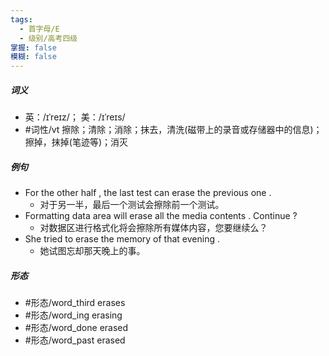 ```yaml
---
tags:
  - 首字母/E
  - 级别/高考四级
掌握: false
模糊: false
---
```

##### 词义
- 英：/ɪˈreɪz/； 美：/ɪˈreɪs/
- #词性/vt  擦除；清除；消除；抹去，清洗(磁带上的录音或存储器中的信息)；擦掉，抹掉(笔迹等)；消灭
##### 例句
- For the other half , the last test can erase the previous one .
	- 对于另一半，最后一个测试会擦除前一个测试。
- Formatting data area will erase all the media contents . Continue ?
	- 对数据区进行格式化将会擦除所有媒体内容，您要继续么？
- She tried to erase the memory of that evening .
	- 她试图忘却那天晚上的事。
##### 形态
- #形态/word_third erases
- #形态/word_ing erasing
- #形态/word_done erased
- #形态/word_past erased
